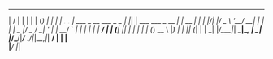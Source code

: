 ___  ___                      _   _                 _ _        _ 
|  \/  |                     | | | |               (_) |      | |
| .  . | ___ _ __ ___ _   _  | |_| | ___  ___ _ __  _| |_ __ _| |
| |\/| |/ _ \ '__/ __| | | | |  _  |/ _ \/ __| '_ \| | __/ _` | |
| |  | |  __/ | | (__| |_| | | | | | (_) \__ \ |_) | | || (_| | |
\_|  |_/\___|_|  \___|\__, | \_| |_/\___/|___/ .__/|_|\__\__,_|_|
                       __/ |                 | |                 
                      |___/                  |_|                 
